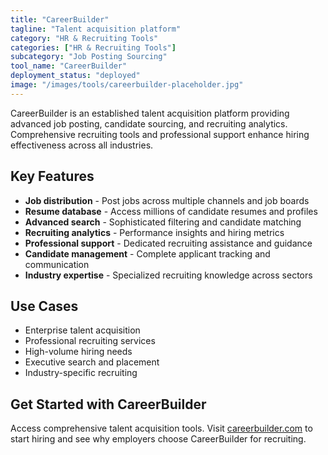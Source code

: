 ```yaml
---
title: "CareerBuilder"
tagline: "Talent acquisition platform"
category: "HR & Recruiting Tools"
categories: ["HR & Recruiting Tools"]
subcategory: "Job Posting Sourcing"
tool_name: "CareerBuilder"
deployment_status: "deployed"
image: "/images/tools/careerbuilder-placeholder.jpg"
---
```

CareerBuilder is an established talent acquisition platform providing advanced job posting, candidate sourcing, and recruiting analytics. Comprehensive recruiting tools and professional support enhance hiring effectiveness across all industries.

## Key Features

- **Job distribution** - Post jobs across multiple channels and job boards
- **Resume database** - Access millions of candidate resumes and profiles
- **Advanced search** - Sophisticated filtering and candidate matching
- **Recruiting analytics** - Performance insights and hiring metrics
- **Professional support** - Dedicated recruiting assistance and guidance
- **Candidate management** - Complete applicant tracking and communication
- **Industry expertise** - Specialized recruiting knowledge across sectors

## Use Cases

- Enterprise talent acquisition
- Professional recruiting services
- High-volume hiring needs
- Executive search and placement
- Industry-specific recruiting

## Get Started with CareerBuilder

Access comprehensive talent acquisition tools. Visit [careerbuilder.com](https://www.careerbuilder.com) to start hiring and see why employers choose CareerBuilder for recruiting.
